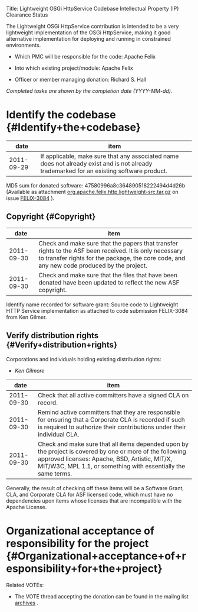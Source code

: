 Title: Lightweight OSGi HttpService Codebase Intellectual Property (IP) Clearance Status


The Lightweight OSGi HttpService contribution is intended to be a very lightweight implementation of the OSGi HttpService, making it good alternative implementation for deploying and running in constrained environments.



- Which PMC will be responsible for the code: Apache Felix


- Into which existing project/module: Apache Felix


- Officer or member managing donation: Richard S. Hall

 _Completed tasks are shown by the completion date (YYYY-MM-dd)._ 


# Identify the codebase {#Identify+the+codebase}

| date | item |
|------|------|
| 2011-09-29 | If applicable, make sure that any associated name does not already exist and is not already trademarked for an existing software product. |

MD5 sum for donated software: 47580996a8c364890518222494d4d26b (Available as attachment [org.apache.felix.http.lightweight-src.tar.gz](https://issues.apache.org/jira/secure/attachment/12491604/org.apache.felix.http.lightweight-src.tar.gz) on issue [FELIX-3084](https://issues.apache.org/jira/browse/FELIX-3084) ).


## Copyright {#Copyright}

| date | item |
|------|------|
| 2011-09-30 | Check and make sure that the papers that transfer rights to the ASF been received. It is only necessary to transfer rights for the package, the core code, and any new code produced by the project. |
| 2011-09-30 | Check and make sure that the files that have been donated have been updated to reflect the new ASF copyright. |

Identify name recorded for software grant: Source code to Lightweight HTTP Service implementation as attached to code submission FELIX-3084 from Ken Gilmer.


## Verify distribution rights {#Verify+distribution+rights}

Corporations and individuals holding existing distribution rights:



-  _Ken Gilmore_ 

| date | item |
|------|------|
| 2011-09-30 | Check that all active committers have a signed CLA on record. |
| 2011-09-30 | Remind active committers that they are responsible for ensuring that a Corporate CLA is recorded if such is required to authorize their contributions under their individual CLA. |
| 2011-09-30 | Check and make sure that all items depended upon by the project is covered by one or more of the following approved licenses: Apache, BSD, Artistic, MIT/X, MIT/W3C, MPL 1.1, or something with essentially the same terms. |

Generally, the result of checking off these items will be a Software Grant, CLA, and Corporate CLA for ASF licensed code, which must have no dependencies upon items whose licenses that are incompatible with the Apache License.


# Organizational acceptance of responsibility for the project {#Organizational+acceptance+of+responsibility+for+the+project}

Related VOTEs:



- The VOTE thread accepting the donation can be found in the mailng list [archives](http://www.mail-archive.com/dev@felix.apache.org/msg23126.html) .
